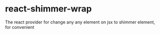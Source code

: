 # react-shimmer-wrap
The react provider for change any any element on jsx to shimmer element, for convenient  
